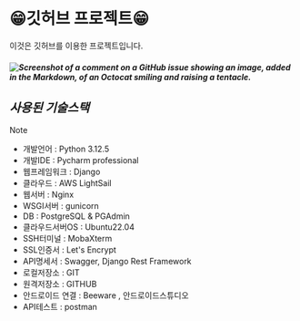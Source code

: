 # 😁깃허브 프로젝트😁
이것은 깃허브를 이용한 프로젝트입니다.
##### ![Screenshot of a comment on a GitHub issue showing an image, added in the Markdown, of an Octocat smiling and raising a tentacle.](https://myoctocat.com/assets/images/base-octocat.svg)

## ***사용된 기술스택***
>[!NOTE]
> - 개발언어 : Python 3.12.5
> - 개발IDE : Pycharm professional
> - 웹프레임워크 : Django 
> - 클라우드 : AWS LightSail
> - 웹서버 : Nginx
> - WSGI서버 : gunicorn
> - DB : PostgreSQL & PGAdmin
> - 클라우드서버OS : Ubuntu22.04
> - SSH터미널 : MobaXterm
> - SSL인증서 : Let's Encrypt
> - API명세서 : Swagger, Django Rest Framework
> - 로컬저장소 : GIT
> - 원격저장소 : GITHUB
> - 안드로이드 연결 : Beeware , 안드로이드스튜디오
> - API테스트 : postman

